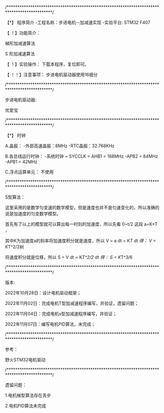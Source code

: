 /*********************************************************************************************/

【*】 程序简介 
-工程名称：步进电机--加减速实现
-实验平台: STM32 F407


【 ！】功能简介：

 梯形加减速算法

 S 形加减速算法


【 ！】实验操作：
下载本程序，复位即可。

【 ！！】注意事项：
步进电机驱动器使用16细分

/*********************************************************************************************/

步进电机驱动器:
	
优爱宝	
	
/*********************************************************************************************/

【*】 时钟

A.晶振：
-外部高速晶振：8MHz
-RTC晶振：32.768KHz

B.各总线运行时钟：
-系统时钟 = SYCCLK = AHB1 = 168MHz
-APB2 = 84MHz 
-APB1 = 42MHz

C.浮点运算单元：
  不使用


/*********************************************************************************************/

S型算法：

这里采用的是数学匀变速的数学模型，但是速度也并不是匀速变化的，所以准确的说是加速度的匀变数学模型。

首先有了以上的模型就可以算出每一时刻的加速度，所以先看 0~t/2 这段 a=K*T ，

其中K为加速度a的斜率将加速度积分就是速度，所以 V = a dt = K*T dt 得： V = K*T^2/2树

将速度积分就是位移，所以 S = V dt = K*T^2/2 dt 得： S = K*T^3/6


/*********************************************************************************************/

版本:

2022年10月28日：设计电机驱动框架；

2022年11月02日：完成电机T型加减速程序编写，并验证，遗留问题；

2022年11月04日：完成电机s型加减速程序编写，并验证；

2022年11月07日：编写电机PID算法，未完成；


/*********************************************************************************************/

参考：

野火STM32电机驱动

/*********************************************************************************************/


遗留问题：

1.电机梯型算法存在丢步

2.电机PID算法未完成
